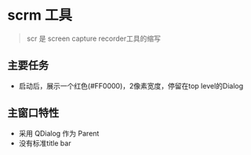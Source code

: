 # scrm 工具

> scr 是 screen capture recorder工具的缩写

## 主要任务

- 启动后，展示一个红色(#FF0000)，2像素宽度，停留在top level的Dialog

## 主窗口特性

- 采用 QDialog 作为 Parent
- 没有标准title bar
